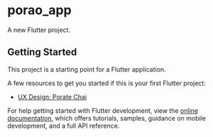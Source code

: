 # porao_app

A new Flutter project.

## Getting Started

This project is a starting point for a Flutter application.

A few resources to get you started if this is your first Flutter project:

- [UX Design: Porate Chai](https://www.figma.com/file/4Y1pf8IUQO9aKgGfpjApQc/Evericons?type=design&node-id=281182%3A2&mode=design&t=8Eiz88cHU8BB7Mdu-1)

For help getting started with Flutter development, view the
[online documentation](https://docs.flutter.dev/), which offers tutorials,
samples, guidance on mobile development, and a full API reference.
